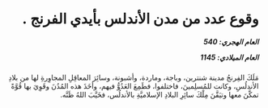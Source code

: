 <h1 dir="rtl">وقوع عدد من مدن الأندلس بأيدي الفرنج .</h1>

<h5 dir="rtl">العام الهجري:  540

العام الميلادي: 1145

</h5>

<p dir="rtl">مَلَكَ الفِرنجُ مدينة شنترين، وباجة، وماردة، وأشبونة، وسائِرَ المعاقِلِ المجاوِرةِ لها من بلادِ الأندلُسِ، وكانت للمُسلِمينَ، فاختلفوا، فطَمِعَ العَدُوُّ فيهم، وأخَذَ هذه المُدُنَ وقَوِيَ بها قُوَّةً تمكَّنَ معها وتيَقَّنَ مِلْكَ سائِرِ البلادِ الإسلاميَّةِ بالأندلُس، فخَيَّبَ اللهُ ظَنَّه.</p></br>
